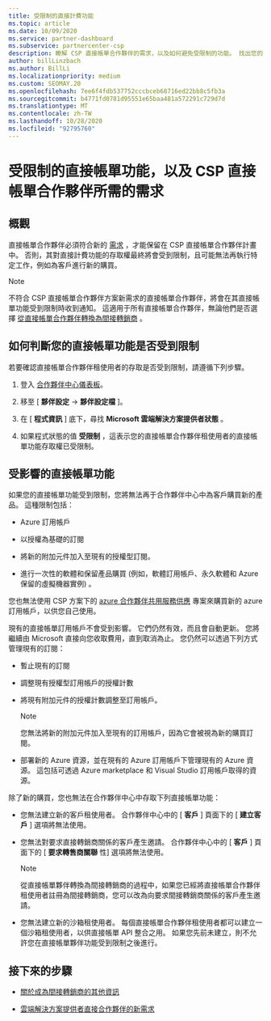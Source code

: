 ```yaml
---
title: 受限制的直接計費功能
ms.topic: article
ms.date: 10/09/2020
ms.service: partner-dashboard
ms.subservice: partnercenter-csp
description: 瞭解 CSP 直接帳單合作夥伴的需求，以及如何避免受限制的功能。 找出您的功能是否受到限制。
author: billLinzbach
ms.author: BillLi
ms.localizationpriority: medium
ms.custom: SEOMAY.20
ms.openlocfilehash: 7ee6f4fdb537752cccbceb68716ed22bb8c5fb3a
ms.sourcegitcommit: b4771fd0781d95551e65baa481a572291c729d7d
ms.translationtype: MT
ms.contentlocale: zh-TW
ms.lasthandoff: 10/28/2020
ms.locfileid: "92795760"
---
```

# <a name="restricted-direct-bill-capabilities-and-the-requirements-needed-for-csp-direct-bill-partners"></a>受限制的直接帳單功能，以及 CSP 直接帳單合作夥伴所需的需求  

## <a name="overview"></a>概觀

直接帳單合作夥伴必須符合新的 [需求](direct-partner-new-requirements.md) ，才能保留在 CSP 直接帳單合作夥伴計畫中。 否則，其對直接計費功能的存取權最終將會受到限制，且可能無法再執行特定工作，例如為客戶進行新的購買。

> [!Note]
> 不符合 CSP 直接帳單合作夥伴方案新需求的直接帳單合作夥伴，將會在其直接帳單功能受到限制時收到通知。 這適用于所有直接帳單合作夥伴，無論他們是否選擇 [從直接帳單合作夥伴轉換為間接轉銷商](transition-direct-to-indirect.md) 。  

## <a name="how-to-tell-if-your-direct-bill-capabilities-has-been-restricted"></a>如何判斷您的直接帳單功能是否受到限制

若要確認直接帳單合作夥伴租使用者的存取是否受到限制，請遵循下列步驟。

1. 登入 [合作夥伴中心儀表板](https://partner.microsoft.com/dashboard)。

2. 移至 [ **夥伴設定**  ->  **夥伴設定檔** ]。

3. 在 [ **程式資訊** ] 底下，尋找 **Microsoft 雲端解決方案提供者狀態** 。

4. 如果程式狀態的值 **受限制** ，這表示您的直接帳單合作夥伴租使用者的直接帳單功能存取權已受限制。

## <a name="affected-direct-bill-capabilities"></a>受影響的直接帳單功能

如果您的直接帳單功能受到限制，您將無法再于合作夥伴中心中為客戶購買新的產品。 這種限制包括：

- Azure 訂用帳戶

- 以授權為基礎的訂閱

- 將新的附加元件加入至現有的授權型訂閱。

- 進行一次性的軟體和保留產品購買 (例如，軟體訂用帳戶、永久軟體和 Azure 保留的虛擬機器實例) 。

您也無法使用 CSP 方案下的 [azure 合作夥伴共用服務供應](shared-services.md) 專案來購買新的 azure 訂用帳戶，以供您自己使用。

現有的直接帳單訂用帳戶不會受到影響。 它們仍然有效，而且會自動更新。 您將繼續由 Microsoft 直接向您收取費用，直到取消為止。 您仍然可以透過下列方式管理現有的訂閱：

- 暫止現有的訂閱

- 調整現有授權型訂用帳戶的授權計數

- 將現有附加元件的授權計數調整至訂用帳戶。 
 
    >[!Note] 
    >您無法將新的附加元件加入至現有的訂用帳戶，因為它會被視為新的購買訂閱。

- 部署新的 Azure 資源，並在現有的 Azure 訂用帳戶下管理現有的 Azure 資源。 這包括可透過 Azure marketplace 和 Visual Studio 訂用帳戶取得的資源。

除了新的購買，您也無法在合作夥伴中心中存取下列直接帳單功能：

- 您無法建立新的客戶租使用者。 合作夥伴中心中的 [ **客戶** ] 頁面下的 [ **建立客戶** ] 選項將無法使用。

- 您無法對要求直接轉銷商關係的客戶產生邀請。 合作夥伴中心中的 [ **客戶** ] 頁面下的 [ **要求轉售商關聯** 性] 選項將無法使用。

    >[!NOTE]
    >從直接帳單夥伴轉換為間接轉銷商的過程中，如果您已經將直接帳單合作夥伴租使用者註冊為間接轉銷商，您可以改為向要求間接轉銷商關係的客戶產生邀請。

- 您無法建立新的沙箱租使用者。 每個直接帳單合作夥伴租使用者都可以建立一個沙箱租使用者，以供直接帳單 API 整合之用。 如果您先前未建立，則不允許您在直接帳單夥伴功能受到限制之後進行。  

## <a name="next-steps"></a>接下來的步驟

- [關於成為間接轉銷商的其他資訊](https://assetsprod.microsoft.com/csp-directbill-to-indirect-transition.pdf)

- [雲端解決方案提供者直接合作夥伴的新需求](direct-partner-new-requirements.md)